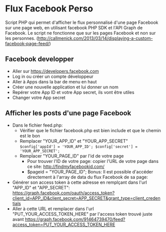 # Flux Facebook Perso 
Script PHP qui permet d'afficher le flux personnalisé d'une page Facebook sur une page web, en utilisant facebook PHP SDK et l'API Graph de Facebook. 
Le script ne fonctionne que sur les pages Facebook et non sur les personnes.
(<http://callmenick.com/2013/03/14/displaying-a-custom-facebook-page-feed/>)

## Facebook developper
- Aller sur <https://developers.facebook.com>
- Log in ou créer un compte développeur
- Aller à Apps dans la bar de menu en haut 
- Créer une nouvelle application et lui donner un nom
- Repérer votre App ID et votre App secret, ils vont être utiles
- Changer votre App secret

## Afficher les posts d'une page Facebook
- Dans le fichier feed.php:
    + Vérifier que le fichier facebook.php est bien include et que le chemin est le bon
    + Remplacer "YOUR_APP_ID" et "YOUR_APP_SECRET" ```$config['appId'] = 'YOUR_APP_ID'; $config['secret'] = 'YOUR_APP_SECRET';```
    + Remplacer "YOUR_PAGE_ID" par l'id de votre page
        * Pour trouver l'ID de votre page: copier l'URL de votre page dans ce site: <http://findmyfacebookid.com/>
        * $pageid = "YOUR_PAGE_ID";
Bonus: 
Il est possible d'accéder directement à l'array de data du flux Facebook de sa page:
- Générer son access token à cette adresse en remplçant dans l'url "APP_ID" et "APP_SECRET": <https://graph.facebook.com/oauth/access_token?client_id=APP_ID&client_secret=APP_SECRET&grant_type=client_credentials>
- Aller à cette URL et remplacer dans l'url "PUT_YOUR_ACCESS_TOKEN_HERE" par l'access token trouvé juste avant <https://graph.facebook.com/91464739470/feed?access_token=PUT_YOUR_ACCESS_TOKEN_HERE>
